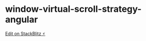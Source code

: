 # window-virtual-scroll-strategy-angular

[Edit on StackBlitz ⚡️](https://stackblitz.com/edit/window-virtual-scroll-strategy-5jned7)